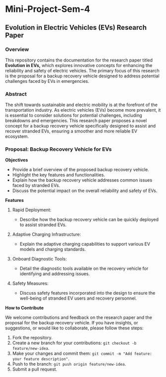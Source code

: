 # Mini-Project-Sem-4

## Evolution in Electric Vehicles (EVs) Research Paper

### Overview

This repository contains the documentation for the research paper titled **Evolution in EVs,** which explores innovative concepts for enhancing the reliability and safety of electric vehicles. The primary focus of this research is the proposal for a backup recovery vehicle designed to address potential challenges faced by EVs in emergencies.

### Abstract

The shift towards sustainable and electric mobility is at the forefront of the transportation industry. As electric vehicles (EVs) become more prevalent, it is essential to consider solutions for potential challenges, including breakdowns and emergencies. This research paper proposes a novel concept for a backup recovery vehicle specifically designed to assist and recover stranded EVs, ensuring a smoother and more reliable EV ecosystem.

### Proposal: Backup Recovery Vehicle for EVs

 **Objectives**

- Provide a brief overview of the proposed backup recovery vehicle.
- Highlight the key features and functionalities.
- Explain how the backup recovery vehicle addresses common issues faced by stranded EVs.
- Discuss the potential impact on the overall reliability and safety of EVs.

**Features**

1. Rapid Deployment:
   * Describe how the backup recovery vehicle can be quickly deployed to assist stranded EVs.

3. Adaptive Charging Infrastructure:
   * Explain the adaptive charging capabilities to support various EV models and charging standards.

3. Onboard Diagnostic Tools:
   * Detail the diagnostic tools available on the recovery vehicle for identifying and addressing issues.

5. Safety Measures:
   * Discuss safety features incorporated into the design to ensure the well-being of stranded EV users and recovery personnel.

**How to Contribute**

We welcome contributions and feedback on the research paper and the proposal for the backup recovery vehicle. If you have insights, or suggestions, or would like to collaborate, please follow these steps:

1. Fork the repository.
2. Create a new branch for your contributions: `git checkout -b feature/new-idea`.
3. Make your changes and commit them: `git commit -m "Add feature: your feature description"`.
4. Push to the branch: `git push origin feature/new-idea`.
5. Submit a pull request.
